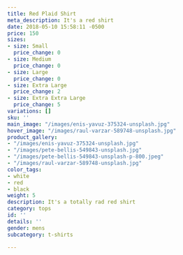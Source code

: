 ```yaml
---
title: Red Plaid Shirt
meta_description: It's a red shirt
date: 2018-05-10 15:58:11 -0500
price: 150
sizes:
- size: Small
  price_change: 0
- size: Medium
  price_change: 0
- size: Large
  price_change: 0
- size: Extra Large
  price_change: 2
- size: Extra Extra Large
  price_change: 5
variations: []
sku: ''
main_image: "/images/enis-yavuz-375324-unsplash.jpg"
hover_image: "/images/raul-varzar-589748-unsplash.jpg"
product_gallery:
- "/images/enis-yavuz-375324-unsplash.jpg"
- "/images/pete-bellis-549843-unsplash.jpg"
- "/images/pete-bellis-549843-unsplash-p-800.jpeg"
- "/images/raul-varzar-589748-unsplash.jpg"
color_tags:
- white
- red
- black
weight: 5
description: It's a totally rad red shirt
category: tops
id: ''
details: ''
gender: mens
subcategory: t-shirts

---
```

